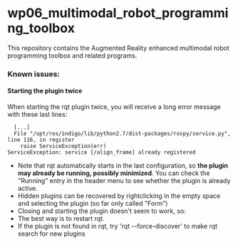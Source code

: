 wp06_multimodal_robot_programming_toolbox
=========================================

This repository contains the Augmented Reality enhanced multimodal robot programming toolbox and related programs.


### Known issues:
#### Starting the plugin twice
When starting the rqt plugin twice, you will receive a long error message with these last lines:
```
  [...]
  File "/opt/ros/indigo/lib/python2.7/dist-packages/rospy/service.py", line 116, in register
    raise ServiceException(err)
ServiceException: service [/align_frame] already registered
```
* Note that rqt automatically starts in the last configuration, so **the plugin may already be running, possibly minimized**. You can check the "Running" entry in the header menu to see whether the plugin is already active.
* Hidden plugins can be recovered by rightclicking in the empty space and selecting the plugin (so far only called "Form")
* Closing and starting the plugin doesn't seem to work, so:
* The best way is to restart rqt. 
* If the plugin is not found in rqt, try 'rqt --force-discover' to make rqt search for new plugins
